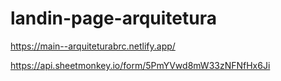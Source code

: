 # landin-page-arquitetura
https://main--arquiteturabrc.netlify.app/

https://api.sheetmonkey.io/form/5PmYVwd8mW33zNFNfHx6Ji
